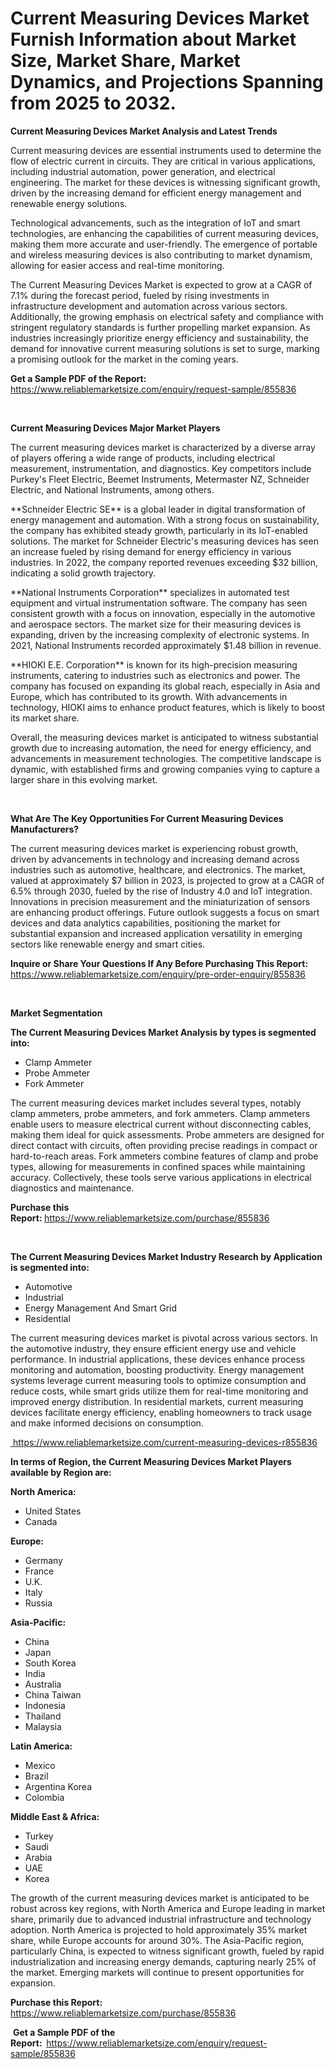 <p><h1>Current Measuring Devices Market Furnish Information about Market Size, Market Share, Market Dynamics, and Projections Spanning from 2025 to 2032.</h1></p><p><strong>Current Measuring Devices Market Analysis and Latest Trends</strong></p>
<p><p>Current measuring devices are essential instruments used to determine the flow of electric current in circuits. They are critical in various applications, including industrial automation, power generation, and electrical engineering. The market for these devices is witnessing significant growth, driven by the increasing demand for efficient energy management and renewable energy solutions. </p><p>Technological advancements, such as the integration of IoT and smart technologies, are enhancing the capabilities of current measuring devices, making them more accurate and user-friendly. The emergence of portable and wireless measuring devices is also contributing to market dynamism, allowing for easier access and real-time monitoring. </p><p>The Current Measuring Devices Market is expected to grow at a CAGR of 7.1% during the forecast period, fueled by rising investments in infrastructure development and automation across various sectors. Additionally, the growing emphasis on electrical safety and compliance with stringent regulatory standards is further propelling market expansion. As industries increasingly prioritize energy efficiency and sustainability, the demand for innovative current measuring solutions is set to surge, marking a promising outlook for the market in the coming years.</p></p>
<p><strong>Get a Sample PDF of the Report:&nbsp;</strong> <a href="https://www.reliablemarketsize.com/enquiry/request-sample/855836?utm_campaign=3560&utm_medium=2&utm_source=Github&utm_content=ia&utm_term=16042025&utm_id=current-measuring-devices">https://www.reliablemarketsize.com/enquiry/request-sample/855836</a></p>
<p>&nbsp;</p>
<p><strong>Current Measuring Devices Major Market Players</strong></p>
<p><p>The current measuring devices market is characterized by a diverse array of players offering a wide range of products, including electrical measurement, instrumentation, and diagnostics. Key competitors include Purkey's Fleet Electric, Beemet Instruments, Metermaster NZ, Schneider Electric, and National Instruments, among others.</p><p>**Schneider Electric SE** is a global leader in digital transformation of energy management and automation. With a strong focus on sustainability, the company has exhibited steady growth, particularly in its IoT-enabled solutions. The market for Schneider Electric's measuring devices has seen an increase fueled by rising demand for energy efficiency in various industries. In 2022, the company reported revenues exceeding $32 billion, indicating a solid growth trajectory.</p><p>**National Instruments Corporation** specializes in automated test equipment and virtual instrumentation software. The company has seen consistent growth with a focus on innovation, especially in the automotive and aerospace sectors. The market size for their measuring devices is expanding, driven by the increasing complexity of electronic systems. In 2021, National Instruments recorded approximately $1.48 billion in revenue.</p><p>**HIOKI E.E. Corporation** is known for its high-precision measuring instruments, catering to industries such as electronics and power. The company has focused on expanding its global reach, especially in Asia and Europe, which has contributed to its growth. With advancements in technology, HIOKI aims to enhance product features, which is likely to boost its market share.</p><p>Overall, the measuring devices market is anticipated to witness substantial growth due to increasing automation, the need for energy efficiency, and advancements in measurement technologies. The competitive landscape is dynamic, with established firms and growing companies vying to capture a larger share in this evolving market.</p></p>
<p>&nbsp;</p>
<p><strong>What Are The Key Opportunities For Current Measuring Devices Manufacturers?</strong></p>
<p><p>The current measuring devices market is experiencing robust growth, driven by advancements in technology and increasing demand across industries such as automotive, healthcare, and electronics. The market, valued at approximately $7 billion in 2023, is projected to grow at a CAGR of 6.5% through 2030, fueled by the rise of Industry 4.0 and IoT integration. Innovations in precision measurement and the miniaturization of sensors are enhancing product offerings. Future outlook suggests a focus on smart devices and data analytics capabilities, positioning the market for substantial expansion and increased application versatility in emerging sectors like renewable energy and smart cities.</p></p>
<p><strong>Inquire or Share Your Questions If Any Before Purchasing This Report:</strong> <a href="https://www.reliablemarketsize.com/enquiry/pre-order-enquiry/855836?utm_campaign=3560&utm_medium=2&utm_source=Github&utm_content=ia&utm_term=16042025&utm_id=current-measuring-devices">https://www.reliablemarketsize.com/enquiry/pre-order-enquiry/855836</a></p>
<p>&nbsp;</p>
<p><strong>Market Segmentation</strong></p>
<p><strong>The Current Measuring Devices Market Analysis by types is segmented into:</strong></p>
<p><ul><li>Clamp Ammeter</li><li>Probe Ammeter</li><li>Fork Ammeter</li></ul></p>
<p><p>The current measuring devices market includes several types, notably clamp ammeters, probe ammeters, and fork ammeters. Clamp ammeters enable users to measure electrical current without disconnecting cables, making them ideal for quick assessments. Probe ammeters are designed for direct contact with circuits, often providing precise readings in compact or hard-to-reach areas. Fork ammeters combine features of clamp and probe types, allowing for measurements in confined spaces while maintaining accuracy. Collectively, these tools serve various applications in electrical diagnostics and maintenance.</p></p>
<p><strong>Purchase this Report:&nbsp;</strong><a href="https://www.reliablemarketsize.com/purchase/855836?utm_campaign=3560&utm_medium=2&utm_source=Github&utm_content=ia&utm_term=16042025&utm_id=current-measuring-devices">https://www.reliablemarketsize.com/purchase/855836</a></p>
<p>&nbsp;</p>
<p><strong>The Current Measuring Devices Market Industry Research by Application is segmented into:</strong></p>
<p><ul><li>Automotive</li><li>Industrial</li><li>Energy Management And Smart Grid</li><li>Residential</li></ul></p>
<p><p>The current measuring devices market is pivotal across various sectors. In the automotive industry, they ensure efficient energy use and vehicle performance. In industrial applications, these devices enhance process monitoring and automation, boosting productivity. Energy management systems leverage current measuring tools to optimize consumption and reduce costs, while smart grids utilize them for real-time monitoring and improved energy distribution. In residential markets, current measuring devices facilitate energy efficiency, enabling homeowners to track usage and make informed decisions on consumption.</p></p>
<p><a href="https://www.reliablemarketsize.com/current-measuring-devices-r855836?utm_campaign=3560&utm_medium=2&utm_source=Github&utm_content=ia&utm_term=16042025&utm_id=current-measuring-devices">&nbsp;https://www.reliablemarketsize.com/current-measuring-devices-r855836</a></p>
<p><strong>In terms of Region, the Current Measuring Devices Market Players available by Region are:</strong></p>
<p>
    <p> <strong> North America: </strong>
        <ul>
            <li>United States</li>
            <li>Canada</li>
        </ul>
        </p> 
    <p> <strong> Europe: </strong>
        <ul>
            <li>Germany</li>
            <li>France</li>
            <li>U.K.</li>
            <li>Italy</li>
            <li>Russia</li>
        </ul>
        </p> 
    <p> <strong> Asia-Pacific: </strong>
        <ul>
            <li>China</li>
            <li>Japan</li>
            <li>South Korea</li>
            <li>India</li>
            <li>Australia</li>
            <li>China Taiwan</li>
            <li>Indonesia</li>
            <li>Thailand</li>
            <li>Malaysia</li>
        </ul>
        </p> 
    <p> <strong> Latin America: </strong>
        <ul>
            <li>Mexico</li>
            <li>Brazil</li>
            <li>Argentina Korea</li>
            <li>Colombia</li>
        </ul>
        </p> 
    <p> <strong> Middle East & Africa: </strong>
        <ul>
            <li>Turkey</li>
            <li>Saudi</li>
            <li>Arabia</li>
            <li>UAE</li>
            <li>Korea</li>
        </ul>
    </p>
    </p>
<p><p>The growth of the current measuring devices market is anticipated to be robust across key regions, with North America and Europe leading in market share, primarily due to advanced industrial infrastructure and technology adoption. North America is projected to hold approximately 35% market share, while Europe accounts for around 30%. The Asia-Pacific region, particularly China, is expected to witness significant growth, fueled by rapid industrialization and increasing energy demands, capturing nearly 25% of the market. Emerging markets will continue to present opportunities for expansion.</p></p>
<p><strong>Purchase this Report: </strong><a href="https://www.reliablemarketsize.com/purchase/855836?utm_campaign=3560&utm_medium=2&utm_source=Github&utm_content=ia&utm_term=16042025&utm_id=current-measuring-devices">https://www.reliablemarketsize.com/purchase/855836</a></p>
<p>&nbsp;<strong>Get a Sample PDF of the Report:&nbsp;&nbsp;</strong><a href="https://www.reliablemarketsize.com/enquiry/request-sample/855836?utm_campaign=3560&utm_medium=2&utm_source=Github&utm_content=ia&utm_term=16042025&utm_id=current-measuring-devices">https://www.reliablemarketsize.com/enquiry/request-sample/855836</a></p>
<p><strong></strong></p>
<p><p></p><p></p><p></p></p>